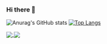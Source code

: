 ### Hi there 👋
![Anurag's GitHub stats](https://github-readme-stats.vercel.app/api?username=nscando&hide=stars,contribs&show_icons=true&theme=radical)
[![Top Langs](https://github-readme-stats.vercel.app/api/top-langs/?username=nscando&layout=compact)](https://github.com/nscando/github-readme-stats)

<a href="https://github.com/nscando/github-readme-stats">
  <img align="center" src="https://github-readme-stats.vercel.app/api?username=nscando&hide=stars,contribs&show_icons=true&theme=radical" />
</a>

<a href="https://github.com/nscando/github-readme-stats">
  <img align="center" src="https://github-readme-stats.vercel.app/api/top-langs/?username=nscando&layout=compact" />
</a>

